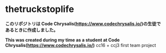 # thetruckstoplife

**このリポジトリは Code Chrysalis(https://www.codechrysalis.io/)の生徒であるときに作成しました。**
<br />

**This was created during my time as a student at Code Chrysalis(https://www.codechrysalis.io/)**
cc16 + ccj3 first team project
